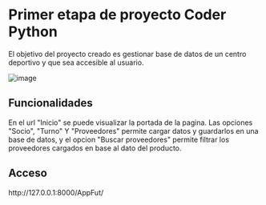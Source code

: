 <h1> Primer etapa de proyecto Coder Python </h2>
El objetivo del proyecto creado es gestionar base de datos de un centro deportivo y que sea accesible al usuario.

![image](https://user-images.githubusercontent.com/112399532/191560416-01851d5d-2a98-42e7-ad39-49c8623d64ee.png)



<h2> Funcionalidades</h2>
En el url "Inicio" se puede visualizar la portada de la pagina. Las opciones "Socio", "Turno" Y "Proveedores" permite cargar datos y guardarlos en una base de datos, y el opcion "Buscar proveedores" permite filtrar los proveedores cargados en base al dato del producto.

<h2> Acceso</h2>
http://127.0.0.1:8000/AppFut/
